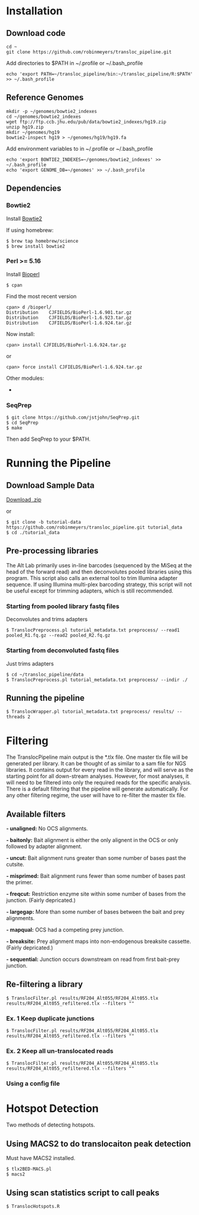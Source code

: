 # Installation

## Download code

```
cd ~
git clone https://github.com/robinmeyers/transloc_pipeline.git
```

Add directories to $PATH in ~/.profile or ~/.bash_profile

```
echo 'export PATH=~/transloc_pipeline/bin:~/transloc_pipeline/R:$PATH' >> ~/.bash_profile
```

## Reference Genomes

```
mkdir -p ~/genomes/bowtie2_indexes
cd ~/genomes/bowtie2_indexes
wget ftp://ftp.ccb.jhu.edu/pub/data/bowtie2_indexes/hg19.zip
unzip hg19.zip
mkdir ~/genomes/hg19
bowtie2-inspect hg19 > ~/genomes/hg19/hg19.fa 
```

Add environment variables to in ~/.profile or ~/.bash_profile

```
echo 'export BOWTIE2_INDEXES=~/genomes/bowtie2_indexes' >> ~/.bash_profile
echo 'export GENOME_DB=~/genomes' >> ~/.bash_profile
```



## Dependencies

### Bowtie2

Install [Bowtie2](http://bowtie-bio.sourceforge.net/bowtie2/index.shtml)

If using homebrew:
```
$ brew tap homebrew/science
$ brew install bowtie2
```

### Perl >= 5.16

Install [Bioperl](http://www.bioperl.org/wiki/Installing_BioPerl_on_Unix)

```
$ cpan
```
Find the most recent version

```
cpan> d /bioperl/
Distribution    CJFIELDS/BioPerl-1.6.901.tar.gz
Distribution    CJFIELDS/BioPerl-1.6.923.tar.gz
Distribution    CJFIELDS/BioPerl-1.6.924.tar.gz
```

Now install:

```
cpan> install CJFIELDS/BioPerl-1.6.924.tar.gz
```
or
```
cpan> force install CJFIELDS/BioPerl-1.6.924.tar.gz
```

Other modules:

- 

### SeqPrep
```
$ git clone https://github.com/jstjohn/SeqPrep.git
$ cd SeqPrep
$ make
```
Then add SeqPrep to your $PATH.


# Running the Pipeline

## Download Sample Data

[Download .zip](https://github.com/robinmeyers/transloc_pipeline/zipball/tutorial-data)

or

```
$ git clone -b tutorial-data https://github.com/robinmeyers/transloc_pipeline.git tutorial_data
$ cd ./tutorial_data
```

## Pre-processing libraries

The Alt Lab primarily uses in-line barcodes (sequenced by the MiSeq at the head of the forward read) and then deconvolutes pooled libraries using this program. This script also calls an external tool to trim Illumina adapter sequence. If using Illumina multi-plex barcoding strategy, this script will not be useful except for trimming adapters, which is still recommended.

### Starting from pooled library fastq files
Deconvolutes and trims adapters
```
$ TranslocPreprocess.pl tutorial_metadata.txt preprocess/ --read1 pooled_R1.fq.gz --read2 pooled_R2.fq.gz
```

### Starting from deconvoluted fastq files
Just trims adapters
```
$ cd ~/transloc_pipeline/data
$ TranslocPreprocess.pl tutorial_metadata.txt preprocess/ --indir ./
```

## Running the pipeline

```
$ TranslocWrapper.pl tutorial_metadata.txt preprocess/ results/ --threads 2
```

# Filtering

The TranslocPipeline main output is the *.tlx file. One master tlx file will be generated per library. It can be thought of as similar to a sam file for NGS libraries. It contains output for every read in the library, and will serve as the starting point for all down-stream analyses. However, for most analyses, it will need to be filtered into only the required reads for the specific analysis. There is a default filtering that the pipeline will generate automatically. For any other filtering regime, the user will have to re-filter the master tlx file.

## Available filters

**- unaligned:** No OCS alignments.

**- baitonly:** Bait alignment is either the only alignent in the OCS or  only followed by adapter alignment.

**- uncut:** Bait alignment runs greater than some number of bases past the cutsite.

**- misprimed:** Bait alignment runs fewer than some number of bases past the primer.

**- freqcut:** Restriction enzyme site within some number of bases from the junction. (Fairly depricated.)

**- largegap:** More than some number of bases between the bait and prey alignments.

**- mapqual:** OCS had a competing prey junction.

**- breaksite:** Prey alignment maps into non-endogenous breaksite cassette. (Fairly depricated.)

**- sequential:** Junction occurs downstream on read from first bait-prey junction.


## Re-filtering a library

```
$ TranslocFilter.pl results/RF204_Alt055/RF204_Alt055.tlx results/RF204_Alt055_refiltered.tlx --filters ""
```

### Ex. 1 Keep duplicate junctions

```
$ TranslocFilter.pl results/RF204_Alt055/RF204_Alt055.tlx results/RF204_Alt055_refiltered.tlx --filters ""
```

### Ex. 2 Keep all un-translocated reads

```
$ TranslocFilter.pl results/RF204_Alt055/RF204_Alt055.tlx results/RF204_Alt055_refiltered.tlx --filters ""
```

### Using a config file

# Hotspot Detection

Two methods of detecting hotspots.

## Using MACS2 to do translocaiton peak detection

Must have MACS2 installed.

```
$ tlx2BED-MACS.pl
$ macs2
```

## Using scan statistics script to call peaks
```
$ TranslocHotspots.R
```

